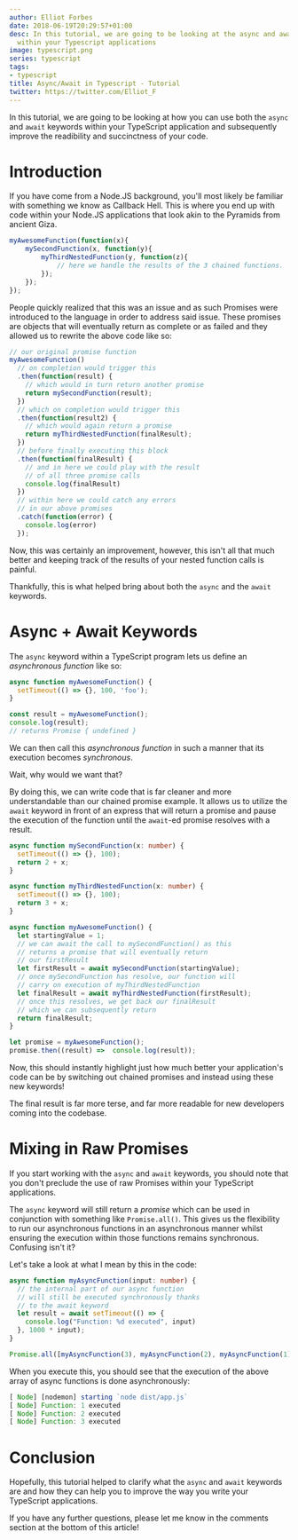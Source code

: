 ```yaml
---
author: Elliot Forbes
date: 2018-06-19T20:29:57+01:00
desc: In this tutorial, we are going to be looking at the async and await keywords
  within your Typescript applications
image: typescript.png
series: typescript
tags:
- typescript
title: Async/Await in Typescript - Tutorial
twitter: https://twitter.com/Elliot_F
---
```


In this tutorial, we are going to be looking at how you can use both the `async` and `await` keywords within your TypeScript application and subsequently improve the readibility and succinctness of your code.

# Introduction

If you have come from a Node.JS background, you'll most likely be familiar with something we know as Callback Hell. This is where you end up with code within your Node.JS applications that look akin to the Pyramids from ancient Giza. 

```js
myAwesomeFunction(function(x){
    mySecondFunction(x, function(y){
        myThirdNestedFunction(y, function(z){ 
            // here we handle the results of the 3 chained functions.
        });
    });
});
```

People quickly realized that this was an issue and as such Promises were introduced to the language in order to address said issue. These promises are objects that will eventually return as complete or as failed and they allowed us to rewrite the above code like so:

```js
// our original promise function
myAwesomeFunction()
  // on completion would trigger this
  .then(function(result) {
    // which would in turn return another promise
    return mySecondFunction(result);
  })
  // which on completion would trigger this
  .then(function(result2) {
    // which would again return a promise
    return myThirdNestedFunction(finalResult);
  })
  // before finally executing this block
  .then(function(finalResult) {
    // and in here we could play with the result
    // of all three promise calls
    console.log(finalResult)
  })
  // within here we could catch any errors 
  // in our above promises
  .catch(function(error) {
    console.log(error)
  });

```

Now, this was certainly an improvement, however, this isn't all that much better and keeping track of the results of your nested function calls is painful. 

Thankfully, this is what helped bring about both the `async` and the `await` keywords.

# Async + Await Keywords

The `async` keyword within a TypeScript program lets us define an *asynchronous function* like so:

```ts
async function myAwesomeFunction() {
  setTimeout(() => {}, 100, 'foo');
}

const result = myAwesomeFunction();
console.log(result);
// returns Promise { undefined }
```

We can then call this *asynchronous function* in such a manner that its execution becomes *synchronous*. 

Wait, why would we want that? 

By doing this, we can write code that is far cleaner and more understandable than our chained promise example. It allows us to utilize the `await` keyword in front of an express that will return a promise and pause the execution of the function until the `await`-ed promise resolves with a result. 

```ts
async function mySecondFunction(x: number) {
  setTimeout(() => {}, 100);
  return 2 + x;
}

async function myThirdNestedFunction(x: number) {
  setTimeout(() => {}, 100);
  return 3 + x;
}

async function myAwesomeFunction() {
  let startingValue = 1;
  // we can await the call to mySecondFunction() as this 
  // returns a promise that will eventually return
  // our firstResult
  let firstResult = await mySecondFunction(startingValue);
  // once mySecondFunction has resolve, our function will
  // carry on execution of myThirdNestedFunction
  let finalResult = await myThirdNestedFunction(firstResult);
  // once this resolves, we get back our finalResult
  // which we can subsequently return 
  return finalResult;
}

let promise = myAwesomeFunction();
promise.then((result) =>  console.log(result));
```

Now, this should instantly highlight just how much better your application's code can be by switching out chained promises and instead using these new keywords! 

The final result is far more terse, and far more readable for new developers coming into the codebase. 

# Mixing in Raw Promises

If you start working with the `async` and `await` keywords, you should note that you don't preclude the use of raw Promises within your TypeScript applications. 

The `async` keyword will still return a *promise* which can be used in conjunction with something like `Promise.all()`. This gives us the flexibility to run our asynchronous functions in an asynchronous manner whilst ensuring the execution within those functions remains synchronous. Confusing isn't it? 

Let's take a look at what I mean by this in the code:

```ts
async function myAsyncFunction(input: number) {
  // the internal part of our async function
  // will still be executed synchronously thanks
  // to the await keyword
  let result = await setTimeout(() => {
    console.log("Function: %d executed", input)
  }, 1000 * input);
}

Promise.all([myAsyncFunction(3), myAsyncFunction(2), myAsyncFunction(1)])
```

When you execute this, you should see that the execution of the above array of async functions is done asynchronously:

```js
[ Node] [nodemon] starting `node dist/app.js`
[ Node] Function: 1 executed
[ Node] Function: 2 executed
[ Node] Function: 3 executed
```

# Conclusion

Hopefully, this tutorial helped to clarify what the `async` and `await` keywords are and how they can help you to improve the way you write your TypeScript applications. 

If you have any further questions, please let me know in the comments section at the bottom of this article!